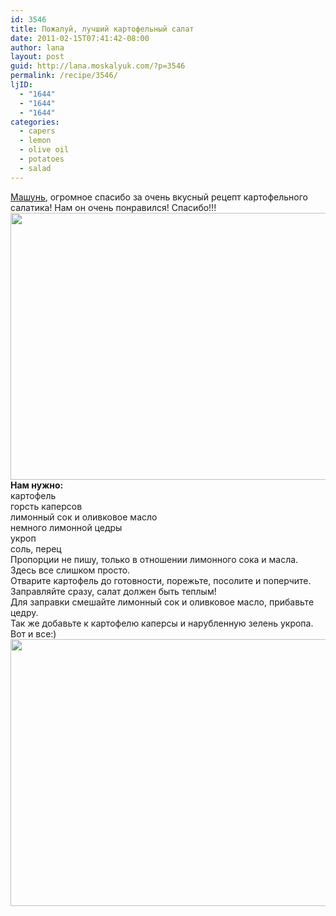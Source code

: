 ```yaml
---
id: 3546
title: Пожалуй, лучший картофельный салат
date: 2011-02-15T07:41:42-08:00
author: lana
layout: post
guid: http://lana.moskalyuk.com/?p=3546
permalink: /recipe/3546/
ljID:
  - "1644"
  - "1644"
  - "1644"
categories:
  - capers
  - lemon
  - olive oil
  - potatoes
  - salad
---
```

<div id="_mcePaste">
  <a href="http://mariha-kitchen.livejournal.com/34715.html">Машунь</a>, огромное спасибо за очень вкусный рецепт картофельного салатика! Нам он очень понравился! Спасибо!!!
</div>

<div>
  <img loading="lazy" class="alignnone" title="potato salad" src="http://farm5.static.flickr.com/4074/5447221700_875e39eab8_z.jpg" alt="" width="640" height="427" />
</div>

<div id="_mcePaste">
  <strong>Нам нужно:</strong>
</div>

<div id="_mcePaste">
  картофель
</div>

<div id="_mcePaste">
  горсть каперсов
</div>

<div id="_mcePaste">
  лимонный сок и оливковое масло
</div>

<div id="_mcePaste">
  немного лимонной цедры
</div>

<div id="_mcePaste">
  укроп
</div>

<div id="_mcePaste">
  соль, перец
</div>

<div id="_mcePaste">
  Пропорции не пишу, только в отношении лимонного сока и масла. Здесь все слишком просто.
</div>

<div id="_mcePaste">
  Отварите картофель до готовности, порежьте, посолите и поперчите.
</div>

<div id="_mcePaste">
  Заправляйте сразу, салат должен быть теплым!
</div>

<div id="_mcePaste">
  Для заправки смешайте лимонный сок и оливковое масло, прибавьте цедру.
</div>

<div id="_mcePaste">
  Так же добавьте к картофелю каперсы и нарубленную зелень укропа. Вот и все:)
</div>

<div>
  <img loading="lazy" class="alignnone" title="potato salad" src="http://farm5.static.flickr.com/4094/5446624361_573bab33e0_z.jpg" alt="" width="640" height="427" />
</div>